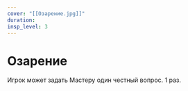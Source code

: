 ```yaml
---
cover: "[[Озарение.jpg]]"
duration: 
insp_level: 3
---
```

# Озарение

Игрок может задать Мастеру один честный вопрос. 1 раз.
